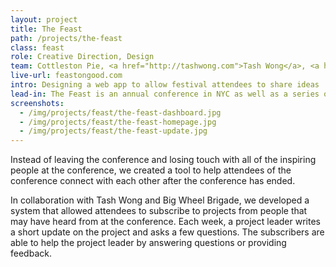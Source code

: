 ```yaml
---
layout: project
title: The Feast
path: /projects/the-feast
class: feast
role: Creative Direction, Design
team: Cottleston Pie, <a href="http://tashwong.com">Tash Wong</a>, <a href="http://www.bigwheelbrigade.com/">Big Wheel Brigade</a>
live-url: feastongood.com
intro: Designing a web app to allow festival attendees to share ideas  
lead-in: The Feast is an annual conference in NYC as well as a series of intimate dinners across the globe. 
screenshots: 
  - /img/projects/feast/the-feast-dashboard.jpg
  - /img/projects/feast/the-feast-homepage.jpg
  - /img/projects/feast/the-feast-update.jpg
---
```

	
<p>Instead of leaving the conference and losing touch with all of the inspiring people at the conference, we created a tool to help attendees of the conference connect with each other after the conference has ended. </p>

<p>In collaboration with Tash Wong and Big Wheel Brigade, we developed a system that allowed attendees to subscribe to projects from people that may have heard from at the conference. Each week, a project leader writes a short update on the project and asks a few questions. The subscribers are able to help the project leader by answering questions or providing feedback. </p>